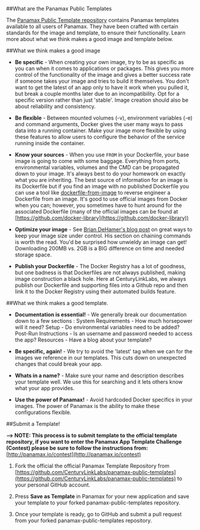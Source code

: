 ##What are the Panamax Public Templates

The [Panamax Public Template repository](https://github.com/CenturyLinkLabs/panamax-public-templates) contains Panamax templates available to all users of Panamax. They have been crafted with certain standards for the image and template, to ensure their functionality. Learn more about what we think makes a good image and template below.

##What we think makes a good image

* **Be specific** - When creating your own image, try to be as specific as you can when it comes to applications or packages. This gives you more control of the functionality of the image and gives a better success rate if someone takes your image and tries to build it themselves. You don't want to get the latest of an app only to have it work when you pulled it, but break a couple months later due to an incompatibility. Opt for a specific version rather than just 'stable'. Image creation should also be about reliability and consistency.

* **Be flexible** - Between mounted volumes (-v), environment variables (-e) and command arguments, Docker gives the user many ways to pass data into a running container. Make your image more flexible by using these features to allow users to configure the behavior of the service running inside the container.

* **Know your sources** - When you use `FROM` in your Dockerfile, your base image is going to come with some baggage. Everything from ports, environmental variables, volumes and the CMD can be propagated down to your image. It's always best to do your homework on exactly what you are inheriting. The best source of information for an image is its Dockerfile but if you find an image with no published Dockerfile you can use a tool like  [dockerfile-from-image](https://registry.hub.docker.com/u/centurylink/dockerfile-from-image/) to reverse engineer a Dockerfile from an image. It's good to use official images from Docker when you can; however, you sometimes have to hunt around for the associated Dockerfile (many of the official images can be found at [https://github.com/docker-library](https://github.com/docker-library))

* **Optimize your image** - See <a href="http://www.centurylinklabs.com/optimizing-docker-images/">Brian DeHamer's blog post</a> on great ways to keep your image size under control. His section on chaining commands is worth the read. You'd be surprised how unwieldy an image can get! Downloading 200MB vs. 2GB is a BIG difference on time and needed storage space.

* **Publish your Dockerfile** - The Docker Registry has a lot of goodness, but one badness is that Dockerfiles are not always published, making image construction a black hole. Here at CenturyLinkLabs, we always publish our Dockerfile and supporting files into a Github repo and then link it to the Docker Registry using their automated builds feature. 

##What we think makes a good template.

* **Documentation is essential!** - We generally break our documentation down to a few sections : System Requirements - How much horsepower will it need? Setup - Do environmental variables need to be added? Post-Run Instructions - Is an username and password needed to access the app? Resources - Have a blog about your template?

* **Be specific, again!** - We try to avoid the 'latest' tag when we can for the images we reference in our templates. This cuts down on unexpected changes that could break your app.

* **Whats in a name?** - Make sure your name and description describes your template well. We use this for searching and it lets others know what your app provides.

* **Use the power of Panamax!** - Avoid hardcoded Docker specifics in your images. The power of Panamax is the ability to make these configurations flexible.

##Submit a Template!

**\--> NOTE: This process is to submit template to the official template repository, if you want to enter the Panamax App Template Challenge (Contest) please be sure to follow the instructions from:** [http://panamax.io/contest](http://panamax.io/contest)

1. Fork the official the official Panamax Template Repository from [https://github.com/CenturyLinkLabs/panamax-public-templates](https://github.com/CenturyLinkLabs/panamax-public-templates) to your personal GitHub account.

2. Press **Save as Template** in Panamax for your new application and save your template to your forked panamax-public-templates repository.

3. Once your template is ready, go to GitHub and submit a pull request from your forked panamax-public-templates repository.